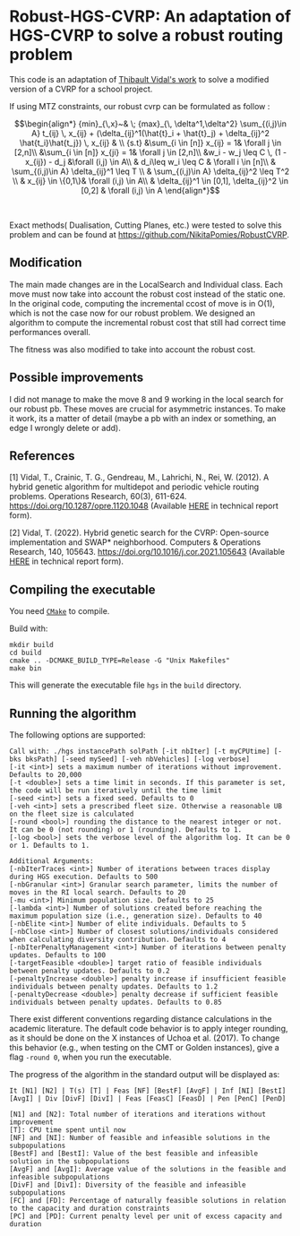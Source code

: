 
# Robust-HGS-CVRP: An adaptation of HGS-CVRP to solve a robust routing problem

This code is an adaptation of [Thibault Vidal's work](https://github.com/vidalt/HGS-CVRP) to solve a modified version of a CVRP for a school project.

If using MTZ constraints, our robust cvrp can be formulated as follow : 

```math
\begin{align*}
 {min}_{\,x}~& \; {max}_{\, \delta^1,\delta^2} \sum_{(i,j)\in A} t_{ij} \, x_{ij} + (\delta_{ij}^1(\hat{t}_i + \hat{t}_j) + \delta_{ij}^2 \hat{t_i}\hat{t_j}) \, x_{ij} & \\
 {s.t} &\sum_{i \in [n]} x_{ij} = 1& \forall j \in [2,n]\\
  &\sum_{i \in [n]} x_{ji} = 1& \forall j \in [2,n]\\
 &w_i - w_j \leq C \, (1 - x_{ij}) - d_j &\forall (i,j) \in A\\
& d_i\leq w_i \leq C  & \forall i \in [n]\\ 
& \sum_{(i,j)\in A} \delta_{ij}^1 \leq T \\
& \sum_{(i,j)\in A} \delta_{ij}^2 \leq T^2 \\
& x_{ij} \in \{0,1\}& \forall (i,j) \in A\\
& \delta_{ij}^1 \in [0,1], \delta_{ij}^2 \in [0,2] & \forall (i,j) \in A 
\end{align*}
```
<br>


Exact methods( Dualisation, Cutting Planes, etc.) were tested to solve this problem and can be found at https://github.com/NikitaPomies/RobustCVRP.

## Modification
The main made changes are in the LocalSearch and Individual class. Each move must now take into account the robust cost instead of the static one. In the original code, computing the incremental ccost of move is in O(1), which is not the case now for our robust problem. We designed an algorithm to compute the incremental robust cost that still had correct time performances overall.

The fitness was also modified to take into account the robust cost.

## Possible improvements
I did not manage to make the move 8 and 9 working in the local search for our robust pb. These moves are crucial for asymmetric instances.
To make it work, its a matter of detail (maybe a pb with an index or something, an edge I wrongly delete or add).


## References



[1] Vidal, T., Crainic, T. G., Gendreau, M., Lahrichi, N., Rei, W. (2012). 
A hybrid genetic algorithm for multidepot and periodic vehicle routing problems. Operations Research, 60(3), 611-624. 
https://doi.org/10.1287/opre.1120.1048 (Available [HERE](https://w1.cirrelt.ca/~vidalt/papers/HGS-CIRRELT-2011.pdf) in technical report form).

[2] Vidal, T. (2022). Hybrid genetic search for the CVRP: Open-source implementation and SWAP* neighborhood. Computers & Operations Research, 140, 105643.
https://doi.org/10.1016/j.cor.2021.105643 (Available [HERE](https://arxiv.org/abs/2012.10384) in technical report form).



## Compiling the executable 

You need [`CMake`](https://cmake.org) to compile.

Build with:
```console
mkdir build
cd build
cmake .. -DCMAKE_BUILD_TYPE=Release -G "Unix Makefiles"
make bin
```
This will generate the executable file `hgs` in the `build` directory.

## Running the algorithm

The following options are supported:
```
Call with: ./hgs instancePath solPath [-it nbIter] [-t myCPUtime] [-bks bksPath] [-seed mySeed] [-veh nbVehicles] [-log verbose]
[-it <int>] sets a maximum number of iterations without improvement. Defaults to 20,000                                     
[-t <double>] sets a time limit in seconds. If this parameter is set, the code will be run iteratively until the time limit           
[-seed <int>] sets a fixed seed. Defaults to 0                                                                                    
[-veh <int>] sets a prescribed fleet size. Otherwise a reasonable UB on the fleet size is calculated                      
[-round <bool>] rounding the distance to the nearest integer or not. It can be 0 (not rounding) or 1 (rounding). Defaults to 1. 
[-log <bool>] sets the verbose level of the algorithm log. It can be 0 or 1. Defaults to 1.                                       

Additional Arguments:
[-nbIterTraces <int>] Number of iterations between traces display during HGS execution. Defaults to 500
[-nbGranular <int>] Granular search parameter, limits the number of moves in the RI local search. Defaults to 20               
[-mu <int>] Minimum population size. Defaults to 25                                                                            
[-lambda <int>] Number of solutions created before reaching the maximum population size (i.e., generation size). Defaults to 40
[-nbElite <int>] Number of elite individuals. Defaults to 5                                                                    
[-nbClose <int>] Number of closest solutions/individuals considered when calculating diversity contribution. Defaults to 4     
[-nbIterPenaltyManagement <int>] Number of iterations between penalty updates. Defaults to 100
[-targetFeasible <double>] target ratio of feasible individuals between penalty updates. Defaults to 0.2
[-penaltyIncrease <double>] penalty increase if insufficient feasible individuals between penalty updates. Defaults to 1.2
[-penaltyDecrease <double>] penalty decrease if sufficient feasible individuals between penalty updates. Defaults to 0.85
```

There exist different conventions regarding distance calculations in the academic literature.
The default code behavior is to apply integer rounding, as it should be done on the X instances of Uchoa et al. (2017).
To change this behavior (e.g., when testing on the CMT or Golden instances), give a flag `-round 0`, when you run the executable.

The progress of the algorithm in the standard output will be displayed as:

``
It [N1] [N2] | T(s) [T] | Feas [NF] [BestF] [AvgF] | Inf [NI] [BestI] [AvgI] | Div [DivF] [DivI] | Feas [FeasC] [FeasD] | Pen [PenC] [PenD]
``
```
[N1] and [N2]: Total number of iterations and iterations without improvement
[T]: CPU time spent until now
[NF] and [NI]: Number of feasible and infeasible solutions in the subpopulations 
[BestF] and [BestI]: Value of the best feasible and infeasible solution in the subpopulations 
[AvgF] and [AvgI]: Average value of the solutions in the feasible and infeasible subpopulations 
[DivF] and [DivI]: Diversity of the feasible and infeasible subpopulations
[FC] and [FD]: Percentage of naturally feasible solutions in relation to the capacity and duration constraints
[PC] and [PD]: Current penalty level per unit of excess capacity and duration
```


